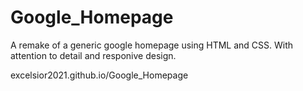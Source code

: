 # Google_Homepage

A remake of a generic google homepage using HTML and CSS. With attention to detail and responive design.

excelsior2021.github.io/Google_Homepage

